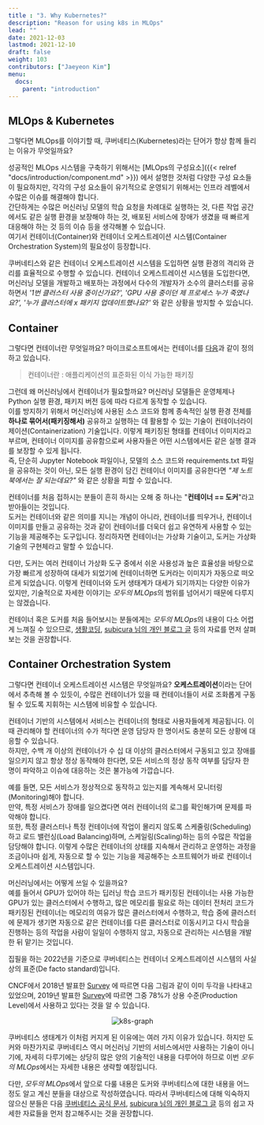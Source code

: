 ```yaml
---
title : "3. Why Kubernetes?"
description: "Reason for using k8s in MLOps"
lead: ""
date: 2021-12-03
lastmod: 2021-12-10
draft: false
weight: 103
contributors: ["Jaeyeon Kim"]
menu:
  docs:
    parent: "introduction"
---
```


## MLOps & Kubernetes

그렇다면 MLOps를 이야기할 때, 쿠버네티스(Kubernetes)라는 단어가 항상 함께 들리는 이유가 무엇일까요?

성공적인 MLOps 시스템을 구축하기 위해서는 [MLOps의 구성요소]({{< relref "docs/introduction/component.md" >}}) 에서 설명한 것처럼 다양한 구성 요소들이 필요하지만, 각각의 구성 요소들이 유기적으로 운영되기 위해서는 인프라 레벨에서 수많은 이슈를 해결해야 합니다.  
간단하게는 수많은 머신러닝 모델의 학습 요청을 차례대로 실행하는 것, 다른 작업 공간에서도 같은 실행 환경을 보장해야 하는 것, 배포된 서비스에 장애가 생겼을 때 빠르게 대응해야 하는 것 등의 이슈 등을 생각해볼 수 있습니다.  
여기서 컨테이너(Container)와 컨테이너 오케스트레이션 시스템(Container Orchestration System)의 필요성이 등장합니다.

쿠버네티스와 같은 컨테이너 오케스트레이션 시스템을 도입하면 실행 환경의 격리와 관리를 효율적으로 수행할 수 있습니다. 컨테이너 오케스트레이션 시스템을 도입한다면, 머신러닝 모델을 개발하고 배포하는 과정에서 다수의 개발자가 소수의 클러스터를 공유하면서 *'1번 클러스터 사용 중이신가요?', 'GPU 사용 중이던 제 프로세스 누가 죽였나요?', '누가 클러스터에 x 패키지 업데이트했나요?'* 와 같은 상황을 방지할 수 있습니다.

## Container

그렇다면 컨테이너란 무엇일까요? 마이크로소프트에서는 컨테이너를 [다음](https://azure.microsoft.com/ko-kr/overview/what-is-a-container/)과 같이 정의하고 있습니다.

> 컨테이너란 : 애플리케이션의 표준화된 이식 가능한 패키징

그런데 왜 머신러닝에서 컨테이너가 필요할까요? 머신러닝 모델들은 운영체제나 Python 실행 환경, 패키지 버전 등에 따라 다르게 동작할 수 있습니다.  
이를 방지하기 위해서 머신러닝에 사용된 소스 코드와 함께 종속적인 실행 환경 전체를 **하나로 묶어서(패키징해서)** 공유하고 실행하는 데 활용할 수 있는 기술이 컨테이너라이제이션(Containerization) 기술입니다.
이렇게 패키징된 형태를 컨테이너 이미지라고 부르며, 컨테이너 이미지를 공유함으로써 사용자들은 어떤 시스템에서든 같은 실행 결과를 보장할 수 있게 됩니다.  
즉, 단순히 Jupyter Notebook 파일이나, 모델의 소스 코드와 requirements.txt 파일을 공유하는 것이 아닌, 모든 실행 환경이 담긴 컨테이너 이미지를 공유한다면 *"제 노트북에서는 잘 되는데요?"* 와 같은 상황을 피할 수 있습니다.

컨테이너를 처음 접하시는 분들이 흔히 하시는 오해 중 하나는 "**컨테이너 == 도커**"라고 받아들이는 것입니다.  
도커는 컨테이너와 같은 의미를 지니는 개념이 아니라, 컨테이너를 띄우거나, 컨테이너 이미지를 만들고 공유하는 것과 같이 컨테이너를 더욱더 쉽고 유연하게 사용할 수 있는 기능을 제공해주는 도구입니다. 정리하자면 컨테이너는 가상화 기술이고, 도커는 가상화 기술의 구현체라고 말할 수 있습니다.

다만, 도커는 여러 컨테이너 가상화 도구 중에서 쉬운 사용성과 높은 효율성을 바탕으로 가장 빠르게 성장하여 대세가 되었기에 컨테이너하면 도커라는 이미지가 자동으로 떠오르게 되었습니다. 이렇게 컨테이너와 도커 생태계가 대세가 되기까지는 다양한 이유가 있지만, 기술적으로 자세한 이야기는 *모두의 MLOps*의 범위를 넘어서기 때문에 다루지는 않겠습니다.

컨테이너 혹은 도커를 처음 들어보시는 분들에게는 *모두의 MLOps*의 내용이 다소 어렵게 느껴질 수 있으므로, [생활코딩](https://opentutorials.org/course/4781), [subicura 님의 개인 블로그 글](https://subicura.com/2017/01/19/docker-guide-for-beginners-1.html) 등의 자료를 먼저 살펴보는 것을 권장합니다.

## Container Orchestration System

그렇다면 컨테이너 오케스트레이션 시스템은 무엇일까요? **오케스트레이션**이라는 단어에서 추측해 볼 수 있듯이, 수많은 컨테이너가 있을 때 컨테이너들이 서로 조화롭게 구동될 수 있도록 지휘하는 시스템에 비유할 수 있습니다.

컨테이너 기반의 시스템에서 서비스는 컨테이너의 형태로 사용자들에게 제공됩니다. 이때 관리해야 할 컨테이너의 수가 적다면 운영 담당자 한 명이서도 충분히 모든 상황에 대응할 수 있습니다.  
하지만, 수백 개 이상의 컨테이너가 수 십 대 이상의 클러스터에서 구동되고 있고 장애를 일으키지 않고 항상 정상 동작해야 한다면, 모든 서비스의 정상 동작 여부를 담당자 한 명이 파악하고 이슈에 대응하는 것은 불가능에 가깝습니다.

예를 들면, 모든 서비스가 정상적으로 동작하고 있는지를 계속해서 모니터링(Monitoring)해야 합니다.  
만약, 특정 서비스가 장애를 일으켰다면 여러 컨테이너의 로그를 확인해가며 문제를 파악해야 합니다.  
또한, 특정 클러스터나 특정 컨테이너에 작업이 몰리지 않도록 스케줄링(Scheduling)하고 로드 밸런싱(Load Balancing)하며, 스케일링(Scaling)하는 등의 수많은 작업을 담당해야 합니다.
이렇게 수많은 컨테이너의 상태를 지속해서 관리하고 운영하는 과정을 조금이나마 쉽게, 자동으로 할 수 있는 기능을 제공해주는 소프트웨어가 바로 컨테이너 오케스트레이션 시스템입니다.  

머신러닝에서는 어떻게 쓰일 수 있을까요?  
예를 들어서 GPU가 있어야 하는 딥러닝 학습 코드가 패키징된 컨테이너는 사용 가능한 GPU가 있는 클러스터에서 수행하고, 많은 메모리를 필요로 하는 데이터 전처리 코드가 패키징된 컨테이너는 메모리의 여유가 많은 클러스터에서 수행하고, 학습 중에 클러스터에 문제가 생기면 자동으로 같은 컨테이너를 다른 클러스터로 이동시키고 다시 학습을 진행하는 등의 작업을 사람이 일일이 수행하지 않고, 자동으로 관리하는 시스템을 개발한 뒤 맡기는 것입니다.

집필을 하는 2022년을 기준으로 쿠버네티스는 컨테이너 오케스트레이션 시스템의 사실상의 표준(De facto standard)입니다.

CNCF에서 2018년 발표한 [Survey](https://www.cncf.io/blog/2018/08/29/cncf-survey-use-of-cloud-native-technologies-in-production-has-grown-over-200-percent/) 에 따르면 다음 그림과 같이 이미 두각을 나타내고 있었으며, 2019년 발표한 [Survey](https://www.cncf.io/wp-content/uploads/2020/08/CNCF_Survey_Report.pdf)에 따르면 그중 78%가 상용 수준(Production Level)에서 사용하고 있다는 것을 알 수 있습니다.

<p align="center">
  <img src="/images/docs/introduction/k8s-graph.png" title="k8s-graph"/>
</p>

쿠버네티스 생태계가 이처럼 커지게 된 이유에는 여러 가지 이유가 있습니다. 하지만 도커와 마찬가지로 쿠버네티스 역시 머신러닝 기반의 서비스에서만 사용하는 기술이 아니기에, 자세히 다루기에는 상당히 많은 양의 기술적인 내용을 다루어야 하므로 이번 *모두의 MLOps*에서는 자세한 내용은 생략할 예정입니다.

다만, *모두의 MLOps*에서 앞으로 다룰 내용은 도커와 쿠버네티스에 대한 내용을 어느 정도 알고 계신 분들을 대상으로 작성하였습니다. 따라서 쿠버네티스에 대해 익숙하지 않으신 분들은 다음 [쿠버네티스 공식 문서](https://kubernetes.io/ko/docs/concepts/overview/what-is-kubernetes/), [subicura 님의 개인 블로그 글](https://subicura.com/k8s/) 등의 쉽고 자세한 자료들을 먼저 참고해주시는 것을 권장합니다.
